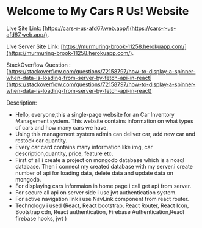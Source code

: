 # Welcome to My Cars R Us! Website

Live Site Link: [https://cars-r-us-afd67.web.app/](https://cars-r-us-afd67.web.app/).

Live Server Site Link: [https://murmuring-brook-11258.herokuapp.com/](https://murmuring-brook-11258.herokuapp.com/).


StackOverflow Question : [https://stackoverflow.com/questions/72158797/how-to-display-a-spinner-when-data-is-loading-from-server-by-fetch-api-in-react](https://stackoverflow.com/questions/72158797/how-to-display-a-spinner-when-data-is-loading-from-server-by-fetch-api-in-react)

Description:

- Hello, everyone,this a single-page website for an Car Inventory Management system. This website contains 
information on what types of cars and how many cars we have. 
- Using this management system admin can deliver car, add new car and restock car quantity.
- Every car card contains many information like img, car description,quantity, price, feature etc.
- First of all i create a  project on mongodb database which is a nosql database. Then i connect my created database with my server.i create number of api for loading data, delete data and update data on mongodb.
- For displaying cars informaion in home page i call get api from server.
- For secure all api on server side i use jwt authentication system.
- For active navigation link i use NavLink component from react router.
- Technology i used (React, React bootstrap, React Router, React Icon, Bootstrap cdn, React authentication, Firebase Authentication,React firebase hooks, jwt )